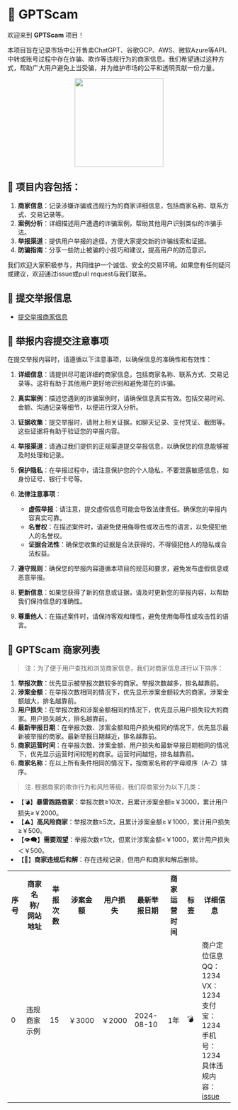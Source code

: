 # 🚨 GPTScam

欢迎来到 **GPTScam** 项目！

本项目旨在记录市场中公开售卖ChatGPT、谷歌GCP、AWS、微软Azure等API、中转或账号过程中存在诈骗、欺诈等违规行为的商家信息。我们希望通过这种方式，帮助广大用户避免上当受骗，并为维护市场的公平和透明贡献一份力量。

<div align=center>
<img src="https://github.com/user-attachments/assets/fdc6c50f-b631-4cda-bfe6-b1bf026a39ac" style="width: 200px;" />
</div>


## 📝 项目内容包括：

1. **商家信息**：记录涉嫌诈骗或违规行为的商家详细信息，包括商家名称、联系方式、交易记录等。
2. **案例分析**：详细描述用户遭遇的诈骗案例，帮助其他用户识别类似的诈骗手法。
3. **举报渠道**：提供用户举报的途径，方便大家提交新的诈骗线索和证据。
4. **防骗指南**：分享一些防止被骗的小技巧和建议，提高用户的防范意识。

我们欢迎大家积极参与，共同维护一个诚信、安全的交易环境。如果您有任何疑问或建议，欢迎通过issue或pull request与我们联系。

## 📝 提交举报信息

- [提交举报商家信息](https://github.com/GPTScam/GPTScam/issues/new?assignees=GPTScam&labels=&projects=&template=%E4%B8%BE%E6%8A%A5%E5%95%86%E5%AE%B6%E4%BF%A1%E6%81%AF.md&title=)

## 📝 举报内容提交注意事项

在提交举报内容时，请遵循以下注意事项，以确保信息的准确性和有效性：

1. **详细信息**：请提供尽可能详细的商家信息，包括商家名称、联系方式、交易记录等。这将有助于其他用户更好地识别和避免潜在的诈骗。

2. **真实案例**：描述您遇到的诈骗案例时，请确保信息真实有效。包括交易时间、金额、沟通记录等细节，以便进行深入分析。

3. **证据收集**：提交举报时，请附上相关证据，如聊天记录、支付凭证、截图等。这些证据将有助于验证您的举报内容。

4. **举报渠道**：请通过我们提供的正规渠道提交举报信息，以确保您的信息能够被及时处理和记录。

5. **保护隐私**：在举报过程中，请注意保护您的个人隐私，不要泄露敏感信息，如身份证号、银行卡号等。

6. **法律注意事项**：
   - **虚假举报**：请注意，提交虚假信息可能会导致法律责任。确保您的举报内容真实可靠。
   - **名誉权**：在描述案件时，请避免使用侮辱性或攻击性的语言，以免侵犯他人的名誉权。
   - **证据合法性**：确保您收集的证据是合法获得的，不得侵犯他人的隐私或合法权益。

7. **遵守规则**：确保您的举报内容遵循本项目的规范和要求，避免发布虚假信息或恶意举报。

8. **更新信息**：如果您获得了新的信息或证据，请及时更新您的举报内容，以帮助我们保持信息的准确性。

9. **尊重他人**：在描述案件时，请保持客观和理性，避免使用侮辱性或攻击性的语言。

## 💬 GPTScam 商家列表

> 注：为了便于用户查找和浏览商家信息，我们对商家信息进行以下排序：

1. **举报次数**：优先显示被举报次数较多的商家。举报次数越多，排名越靠前。
2. **涉案金额**：在举报次数相同的情况下，优先显示涉案金额较大的商家。涉案金额越大，排名越靠前。
3. **用户损失**：在举报次数和涉案金额相同的情况下，优先显示用户损失较大的商家。用户损失越大，排名越靠前。
4. **最新举报日期**：在举报次数、涉案金额和用户损失相同的情况下，优先显示最新被举报的商家。最新举报日期越近，排名越靠前。
5. **商家运营时间**：在举报次数、涉案金额、用户损失和最新举报日期相同的情况下，优先显示运营时间较短的商家。运营时间越短，排名越靠前。
6. **商家名称**：在以上所有条件相同的情况下，按商家名称的字母顺序（A-Z）排序。

>注. 根据商家的欺诈行为和风险等级，我们将商家分为以下几类：

- 【💣】**暴雷跑路商家**：举报次数≥10次，且累计涉案金额≥￥3000，累计用户损失≥￥2000。
- 【⚠】**高风险商家**：举报次数≥5次，且累计涉案金额≥￥1000，累计用户损失≥￥500。
- 【👁️‍🗨️】**需要观望**：举报次数≥1次，但累计涉案金额<￥1000，累计用户损失＜￥500。
- 【📌】**商家违规后和解**：存在违规记录，但用户和商家和解后删除。

<!-- normal-begin -->

<table>
  <tr>
    <th>序号</th>
    <th>商家名称/网站地址</th>
    <th>举报次数</th>
    <th>涉案金额</th>
    <th>用户损失</th>
    <th>最新举报日期</th>
    <th>商家运营时间</th>
    <th>标签</th>
    <th>详细信息</th>
  </tr>
  <tr>
    <td>0</td>
    <td>违规商家示例</td>
    <td>15</td>
    <td>￥3000</td>
    <td>￥2000</td>
    <td>2024-08-10</td>
    <td>1年</td>
    <td>💣</td>
    <td>商户定位信息<br>
      QQ：1234<br>
      VX：1234<br>
      支付宝：1234<br>
      手机号：1234<br>
      具体违规内容：<a href='https://github.com/GPTScam/GPTScam/issues/2'>issue</a>
    </td>
  </tr>
</table>
